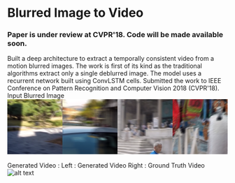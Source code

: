 # Blurred Image to Video

### Paper is under review at CVPR'18. Code will be made available soon. 
Built a deep architecture to extract a temporally consistent video from a motion blurred images. The work is first of its kind as the traditional algorithms extract only a single deblurred image. The model uses a recurrent network built using ConvLSTM cells. Submitted the work to IEEE Conference on Pattern Recognition and Computer Vision 2018 (CVPR'18).
Input Blurred Image
  ![alt text](https://github.com/anshulbshah/Blurred-Image-to-Video/blob/master/bl.png) 
  
Generated Video : 
Left : Generated Video
Right : Ground Truth Video
![alt text](https://github.com/anshulbshah/Blurred-Image-to-Video/blob/master/out.gif) 
